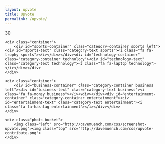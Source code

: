 ```yaml
---
layout: upvote
title: Upvote
permalink: /upvote/
---
```

	
<div class="upvote-outer-container">
	<div class="upvote-container">
		<div class="upvote-icon"></div>
		<div class="upvote-text">30</div>
	</div>
</div>
    	
    	
    	
<div class="container top">
    	<div id="us-container" class="category-container us left selected"><div id="us-text" class="category-text us"><i class="fa fa-home us"></i></div></div><div id="world-container" class="category-container world"><div id="world-text" class="category-text world"><i class="fa fa-globe world"></i></div></div>
    </div>
    
    <div class="container">
    	<div id="sports-container" class="category-container sports left"><div id="sports-text" class="category-text sports"><i class="fa fa-trophy sports"></i></div></div><div id="technology-container" class="category-container technology"><div id="technology-text" class="category-text technology"><i class="fa fa-laptop technology"></i></div></div>
    </div>
    
    <div class="container">
    	<div id="business-container" class="category-container business left"><div id="business-text" class="category-text business"><i class="fa fa-money business"></i></div></div><div id="entertainment-container" class="category-container entertainment"><div id="entertainment-text" class="category-text entertainment"><i class="fa fa-hashtag entertainment"></i></div></div>
    </div>
    
    
    
<div class="photo-container">
    	
    <div class="photo-bucket">
		<img class="left" src="http://davemuench.com/css/screenshot-upvote.png"><img class="top" src="http://davemuench.com/css/upvote-contribute.png">
    </div>
    	
</div>
    
    	
<script src="http://davemuench.com/js/jquery-2.0.0.min.js"></script>
<script src="http://davemuench.com/js/fastclick.js"></script>
<script src="http://davemuench.com/js/upvote.js"></script>

<script>
	new Upvote();
</script>
